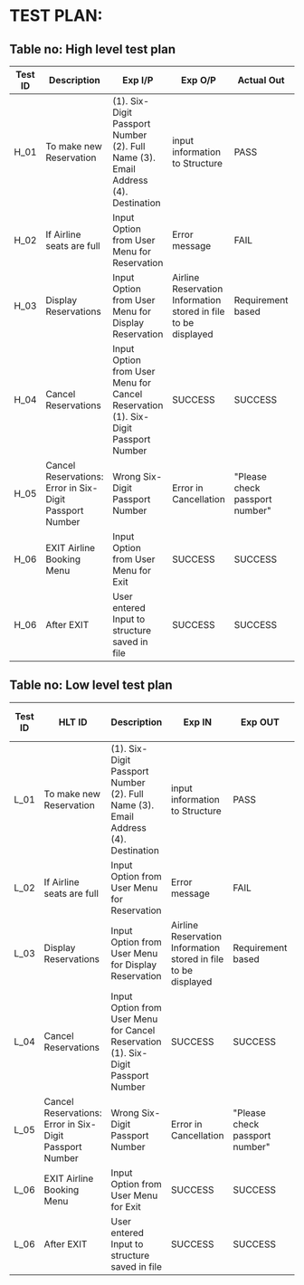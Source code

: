 # TEST PLAN:

## Table no: High level test plan

| **Test ID** | **Description**                                              | **Exp I/P** | **Exp O/P** | **Actual Out** |**Type Of Test**  |    
|-------------|--------------------------------------------------------------|------------|-------------|----------------|------------------|
|  H_01 | To make new Reservation | (1). Six-Digit Passport Number (2). Full Name (3). Email Address (4). Destination| input information to Structure | PASS | Requirement based|
|  H_02 | If Airline seats are full   | Input Option from User Menu for Reservation | Error message |FAIL|Scenario/Technical |
|  H_03 | Display Reservations | Input Option from User Menu for Display Reservation | Airline Reservation Information stored in file to be displayed | Requirement based |
|  H_04 | Cancel Reservations |  Input Option from User Menu for Cancel Reservation (1).  Six-Digit Passport Number | SUCCESS | SUCCESS | Requirement based |
|  H_05 | Cancel Reservations: Error in Six-Digit Passport Number | Wrong Six-Digit Passport Number | Error in Cancellation | "Please check passport number" | Technical |
|  H_06 | EXIT Airline Booking Menu | Input Option from User Menu for Exit | SUCCESS | SUCCESS | Requirement based |
|  H_06 | After EXIT| User entered Input to structure saved in file | SUCCESS | SUCCESS | Technical |




## Table no: Low level test plan

| **Test ID** | **HLT ID** | **Description**                                              | **Exp IN** | **Exp OUT** | **Actual Out** |**Type Of Test**  |    
|-------------|-----|--------------------------------------------------------------|------------|-------------|----------------|------------------|
|  L_01 | To make new Reservation | (1). Six-Digit Passport Number (2). Full Name (3). Email Address (4). Destination| input information to Structure | PASS | Requirement based|
|  L_02 | If Airline seats are full   | Input Option from User Menu for Reservation | Error message |FAIL|Scenario/Technical |
|  L_03 | Display Reservations | Input Option from User Menu for Display Reservation | Airline Reservation Information stored in file to be displayed | Requirement based |
|  L_04 | Cancel Reservations |  Input Option from User Menu for Cancel Reservation (1).  Six-Digit Passport Number | SUCCESS | SUCCESS | Requirement based |
|  L_05 | Cancel Reservations: Error in Six-Digit Passport Number | Wrong Six-Digit Passport Number | Error in Cancellation | "Please check passport number" | Technical |
|  L_06 | EXIT Airline Booking Menu | Input Option from User Menu for Exit | SUCCESS | SUCCESS | Requirement based |
|  L_06 | After EXIT| User entered Input to structure saved in file | SUCCESS | SUCCESS | Technical ||
